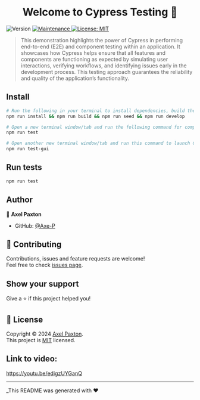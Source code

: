 <h1 align="center">Welcome to Cypress Testing 👋</h1>
<p>
  <img alt="Version" src="https://img.shields.io/badge/version-1.0.0-blue.svg?cacheSeconds=2592000" />
  <a href="https://github.com/kefranabg/readme-md-generator/graphs/commit-activity" target="_blank">
    <img alt="Maintenance" src="https://img.shields.io/badge/Maintained%3F-yes-green.svg" />
  </a>
  <a href="https://opensource.org/license/mit" target="_blank">
    <img alt="License: MIT" src="https://img.shields.io/github/license/Axe-P/Cypress Testing" />
  </a>
</p>

> This demonstration highlights the power of Cypress in performing end-to-end (E2E) and component testing within an application. It showcases how Cypress helps ensure that all features and components are functioning as expected by simulating user interactions, verifying workflows, and identifying issues early in the development process. This testing approach guarantees the reliability and quality of the application’s functionality.

## Install

```sh
# Run the following in your terminal to install dependencies, build the project, seed the database, and start the development server:
npm run install && npm run build && npm run seed && npm run develop

# Open a new terminal window/tab and run the following command for component and E2E tests:
npm run test

# Open another new terminal window/tab and run this command to launch Cypress in GUI mode for interactive testing:
npm run test-gui
```

## Run tests

```sh
npm run test
```

## Author

👤 **Axel Paxton**

* GitHub: [@Axe-P](https://github.com/Axe-P)

## 🤝 Contributing

Contributions, issues and feature requests are welcome!<br />Feel free to check [issues page](https://github.com/Axe-P/Cypress-Testing/issues). 

## Show your support

Give a ⭐️ if this project helped you!

## 📝 License

Copyright © 2024 [Axel Paxton](https://github.com/Axe-P).<br />
This project is [MIT](https://opensource.org/license/mit) licensed.

## Link to video:
https://youtu.be/edigzUYGanQ

***
_This README was generated with ❤️